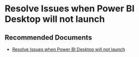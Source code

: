   <properties
	pageTitle="troubleshooting"
	description="troubleshooting"
	service="microsoft.PowerBIDedicated"
	resource="capacities"
	authors="pjfreitas"
	ms.author="pfreitas"	
	displayOrder="760"
	selfHelpType="generic"
	supportTopicIds="32628161"
	productPesIds="16334"
	cloudEnvironments="public, MoonCake, fairfax, usnat, ussec" 
	articleId="74a18978-037e-0c8d-9842-c0a4b118cd42"
	ownershipId="PowerBI_PowerBI"
/>

# Resolve Issues when Power BI Desktop will not launch

## **Recommended Documents**

* [Resolve Issues when Power BI Desktop will not launch](https://docs.microsoft.com/power-bi/desktop-error-launching-desktop)

